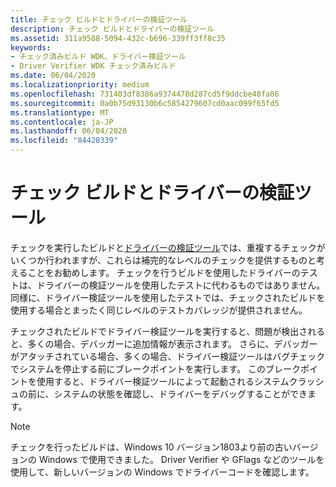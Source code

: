 ```yaml
---
title: チェック ビルドとドライバーの検証ツール
description: チェック ビルドとドライバーの検証ツール
ms.assetid: 311a9588-5094-432c-b696-339ff3ff8c35
keywords:
- チェック済みビルド WDK、ドライバー検証ツール
- Driver Verifier WDK チェック済みビルド
ms.date: 06/04/2020
ms.localizationpriority: medium
ms.openlocfilehash: 731403df8386a9374478d287cd5f9ddcbe48fa86
ms.sourcegitcommit: 0a0b75d93130b6c5854279607cd0aac099f65fd5
ms.translationtype: MT
ms.contentlocale: ja-JP
ms.lasthandoff: 06/04/2020
ms.locfileid: "84428339"
---
```

# <a name="the-checked-build-and-driver-verifier"></a>チェック ビルドとドライバーの検証ツール

チェックを実行したビルドと[ドライバーの検証ツール](driver-verifier.md)では、重複するチェックがいくつか行われますが、これらは補完的なレベルのチェックを提供するものと考えることをお勧めします。 チェックを行うビルドを使用したドライバーのテストは、ドライバーの検証ツールを使用したテストに代わるものではありません。 同様に、ドライバー検証ツールを使用したテストでは、チェックされたビルドを使用する場合とまったく同じレベルのテストカバレッジが提供されません。

チェックされたビルドでドライバー検証ツールを実行すると、問題が検出されると、多くの場合、デバッガーに追加情報が表示されます。 さらに、デバッガーがアタッチされている場合、多くの場合、ドライバー検証ツールはバグチェックでシステムを停止する前にブレークポイントを実行します。 このブレークポイントを使用すると、ドライバー検証ツールによって起動されるシステムクラッシュの前に、システムの状態を確認し、ドライバーをデバッグすることができます。

> [!NOTE]
> チェックを行ったビルドは、Windows 10 バージョン1803より前の古いバージョンの Windows で使用できました。
> Driver Verifier や GFlags などのツールを使用して、新しいバージョンの Windows でドライバーコードを確認します。
